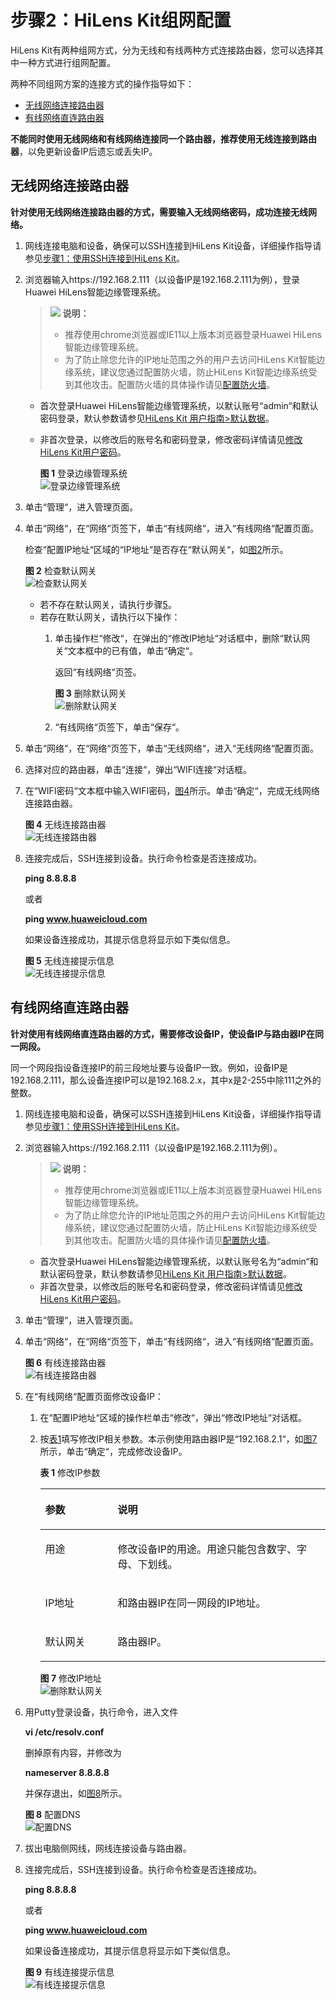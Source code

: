 # 步骤2：HiLens Kit组网配置<a name="hilens_02_0050"></a>

HiLens Kit有两种组网方式，分为无线和有线两种方式连接路由器，您可以选择其中一种方式进行组网配置。

两种不同组网方案的连接方式的操作指导如下：

-   [无线网络连接路由器](#section3503179113711)
-   [有线网络直连路由器](#section72995910316)

**不能同时使用无线网络和有线网络连接同一个路由器，推荐使用无线连接到路由器**，以免更新设备IP后遗忘或丢失IP。

## 无线网络连接路由器<a name="section3503179113711"></a>

**针对使用无线网络连接路由器的方式，需要输入无线网络密码，成功连接无线网络。**

1.  网线连接电脑和设备，确保可以SSH连接到HiLens Kit设备，详细操作指导请参见[步骤1：使用SSH连接到HiLens Kit](步骤1-使用SSH连接到HiLens-Kit.md)。
2.  浏览器输入https://192.168.2.111（以设备IP是192.168.2.111为例），登录Huawei HiLens智能边缘管理系统。

    >![](public_sys-resources/icon-note.gif) **说明：**   
    >-   推荐使用chrome浏览器或IE11以上版本浏览器登录Huawei HiLens智能边缘管理系统。  
    >-   为了防止除您允许的IP地址范围之外的用户去访问HiLens Kit智能边缘系统，建议您通过配置防火墙，防止HiLens Kit智能边缘系统受到其他攻击。配置防火墙的具体操作请见[配置防火墙](配置防火墙.md)。  

    -   首次登录Huawei HiLens智能边缘管理系统，以默认账号“admin“和默认密码登录，默认参数请参见[HiLens Kit 用户指南\>默认数据](https://support.huawei.com/enterprise/zh/doc/EDOC1100112066/2347bab9)。
    -   非首次登录，以修改后的账号名和密码登录，修改密码详情请见[修改HiLens Kit用户密码](修改HiLens-Kit用户密码.md)。

        **图 1**  登录边缘管理系统<a name="fig113068416107"></a>  
        ![](figures/登录边缘管理系统.png "登录边缘管理系统")

3.  单击“管理“，进入管理页面。
4.  单击“网络“，在“网络“页签下，单击“有线网络“，进入“有线网络“配置页面。

    检查“配置IP地址“区域的“IP地址“是否存在“默认网关“，如[图2](#fig16625310197)所示。

    **图 2**  检查默认网关<a name="fig16625310197"></a>  
    ![](figures/检查默认网关.png "检查默认网关")

    -   若不存在默认网关，请执行步骤[5](#li126711717398)。
    -   若存在默认网关，请执行以下操作：
        1.  单击操作栏“修改“，在弹出的“修改IP地址“对话框中，删除“默认网关“文本框中的已有值，单击“确定“。

            返回“有线网络“页签。

            **图 3**  删除默认网关<a name="fig145612512138"></a>  
            ![](figures/删除默认网关.png "删除默认网关")

        2.  “有线网络“页签下，单击“保存“。

5.  <a name="li126711717398"></a>单击“网络“，在“网络“页签下，单击“无线网络“，进入“无线网络“配置页面。
6.  选择对应的路由器，单击“连接“，弹出“WIFI连接“对话框。
7.  在“WIFI密码“文本框中输入WIFI密码，[图4](#fig087144152019)所示。单击“确定“，完成无线网络连接路由器。

    **图 4**  无线连接路由器<a name="fig087144152019"></a>  
    ![](figures/无线连接路由器.png "无线连接路由器")

8.  连接完成后，SSH连接到设备。执行命令检查是否连接成功。

    ****ping 8.8.8.8****

    或者

    **ping www.huaweicloud.com**

    如果设备连接成功，其提示信息将显示如下类似信息。

    **图 5**  无线连接提示信息<a name="fig1325323293910"></a>  
    ![](figures/无线连接提示信息.png "无线连接提示信息")


## 有线网络直连路由器<a name="section72995910316"></a>

**针对使用有线网络直连路由器的方式，需要修改设备IP，使设备IP与路由器IP在同一网段。**

同一个网段指设备连接IP的前三段地址要与设备IP一致。例如，设备IP是192.168.2.111，那么设备连接IP可以是192.168.2.x，其中x是2-255中除111之外的整数。

1.  网线连接电脑和设备，确保可以SSH连接到HiLens Kit设备，详细操作指导请参见[步骤1：使用SSH连接到HiLens Kit](步骤1-使用SSH连接到HiLens-Kit.md)。
2.  浏览器输入https://192.168.2.111（以设备IP是192.168.2.111为例）。

    >![](public_sys-resources/icon-note.gif) **说明：**   
    >-   推荐使用chrome浏览器或IE11以上版本浏览器登录Huawei HiLens智能边缘管理系统。  
    >-   为了防止除您允许的IP地址范围之外的用户去访问HiLens Kit智能边缘系统，建议您通过配置防火墙，防止HiLens Kit智能边缘系统受到其他攻击。配置防火墙的具体操作请见[配置防火墙](配置防火墙.md)。  

    -   首次登录Huawei HiLens智能边缘管理系统，以默认账号名为“admin“和默认密码登录，默认参数请参见[HiLens Kit 用户指南\>默认数据](https://support.huawei.com/enterprise/zh/doc/EDOC1100112066/2347bab9)。
    -   非首次登录，以修改后的账号名和密码登录，修改密码详情请见[修改HiLens Kit用户密码](修改HiLens-Kit用户密码.md)。

3.  单击“管理“，进入管理页面。
4.  单击“网络“，在“网络“页签下，单击“有线网络“，进入“有线网络“配置页面。

    **图 6**  有线连接路由器<a name="fig1871123911516"></a>  
    ![](figures/有线连接路由器.png "有线连接路由器")

5.  在“有线网络“配置页面修改设备IP：
    1.  在“配置IP地址“区域的操作栏单击“修改“，弹出“修改IP地址“对话框。
    2.  按[表1](#table134013851418)填写修改IP相关参数。本示例使用路由器IP是“192.168.2.1“，如[图7](#fig1919518203141)所示，单击“确定“，完成修改设备IP。

        **表 1**  修改IP参数

        <a name="table134013851418"></a>
        <table><thead align="left"><tr id="row16340153831416"><th class="cellrowborder" valign="top" width="25.41%" id="mcps1.2.3.1.1"><p id="p18340238161419"><a name="p18340238161419"></a><a name="p18340238161419"></a>参数</p>
        </th>
        <th class="cellrowborder" valign="top" width="74.59%" id="mcps1.2.3.1.2"><p id="p1734063819145"><a name="p1734063819145"></a><a name="p1734063819145"></a>说明</p>
        </th>
        </tr>
        </thead>
        <tbody><tr id="row11340838131410"><td class="cellrowborder" valign="top" width="25.41%" headers="mcps1.2.3.1.1 "><p id="p1734053818149"><a name="p1734053818149"></a><a name="p1734053818149"></a>用途</p>
        </td>
        <td class="cellrowborder" valign="top" width="74.59%" headers="mcps1.2.3.1.2 "><p id="p0340138161410"><a name="p0340138161410"></a><a name="p0340138161410"></a>修改设备IP的用途。<span>用途只能包含数字、字母、下划线</span>。</p>
        </td>
        </tr>
        <tr id="row6340103811147"><td class="cellrowborder" valign="top" width="25.41%" headers="mcps1.2.3.1.1 "><p id="p1340193851416"><a name="p1340193851416"></a><a name="p1340193851416"></a>IP地址</p>
        </td>
        <td class="cellrowborder" valign="top" width="74.59%" headers="mcps1.2.3.1.2 "><p id="p2034073851413"><a name="p2034073851413"></a><a name="p2034073851413"></a>和路由器IP在同一网段的IP地址。</p>
        </td>
        </tr>
        <tr id="row11340103841411"><td class="cellrowborder" valign="top" width="25.41%" headers="mcps1.2.3.1.1 "><p id="p1234063819140"><a name="p1234063819140"></a><a name="p1234063819140"></a>默认网关</p>
        </td>
        <td class="cellrowborder" valign="top" width="74.59%" headers="mcps1.2.3.1.2 "><p id="p1934163841418"><a name="p1934163841418"></a><a name="p1934163841418"></a>路由器IP。</p>
        </td>
        </tr>
        </tbody>
        </table>

        **图 7**  修改IP地址<a name="fig1919518203141"></a>  
        ![](figures/删除默认网关.png "删除默认网关")

6.  用Putty登录设备，执行命令，进入文件

    **vi /etc/resolv.conf**

    删掉原有内容，并修改为

    **nameserver 8.8.8.8**

    并保存退出，如[图8](#fig16948115281820)所示。

    **图 8**  配置DNS<a name="fig16948115281820"></a>  
    ![](figures/配置DNS.png "配置DNS")

7.  拔出电脑侧网线，网线连接设备与路由器。
8.  连接完成后，SSH连接到设备。执行命令检查是否连接成功。

    ****ping 8.8.8.8****

    或者

    **ping www.huaweicloud.com**

    如果设备连接成功，其提示信息将显示如下类似信息。

    **图 9**  有线连接提示信息<a name="fig13857489530"></a>  
    ![](figures/有线连接提示信息.png "有线连接提示信息")


